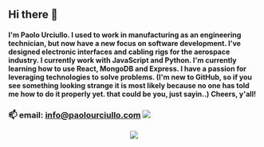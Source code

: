 ## Hi there 👋

#### I'm Paolo Urciullo.  I used to work in manufacturing as an engineering technician, but now have a new focus on software development.  I've designed electronic interfaces and cabling rigs for the aerospace industry.  I currently work with JavaScript and Python.  I'm currently learning how to use React, MongoDB and Express.    I have a passion for leveraging technologies to solve problems.  (I'm new to GitHub, so if you see something looking strange it is most likely because no one has told me how to do it properly yet.  that could be you, just sayin..)  Cheers, y'all!

### 📫 email: info@paolourciullo.com  ![](https://img.shields.io/twitter/follow/paolo__init__?label=%40paolo__init__&logoColor=green&style=social)

<!--
**paolourciullo/paolourciullo** is a ✨ _special_ ✨ repository because its `README.md` (this file) appears on your GitHub profile.

Here are some ideas to get you started:

- 🔭 I’m currently working on ...
- 🌱 I’m currently learning ...
- 👯 I’m looking to collaborate on ...
- 🤔 I’m looking for help with ...
- 💬 Ask me about ...
- 📫 How to reach me: ...
- 😄 Pronouns: ...
- ⚡ Fun fact: ...
-->
<center> 
  <p align="center"> 
    <img align="center" src="https://github-readme-stats.vercel.app/api?username=paolourciullo&&show_icons=true&title_color=ffffff&icon_color=bb2acf&text_color=daf7dc&bg_color=151515">
  </p>
</center>
